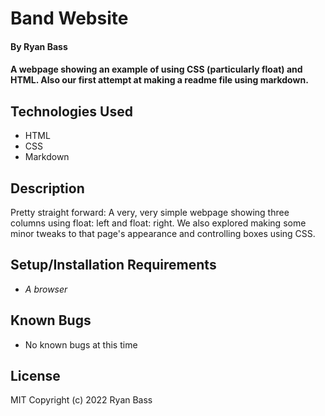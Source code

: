 # Band Website

#### By Ryan Bass

#### A webpage showing an example of using CSS (particularly float) and HTML. Also our first attempt at making a readme file using markdown.

## Technologies Used

* HTML
* CSS
* Markdown

## Description

Pretty straight forward: A very, very simple webpage showing three columns using float: left and float: right. We also explored making some minor tweaks to that page's appearance and controlling boxes using CSS.

## Setup/Installation Requirements

* _A browser_

## Known Bugs

* No known bugs at this time 

## License

MIT
Copyright (c) 2022 Ryan Bass